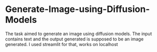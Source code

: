 # Generate-Image-using-Diffusion-Models

The task aimed to generate an image using diffusion models. The input contains text and the output generated is supposed to be an image generated.
I used streamlit for that, works on localhost
